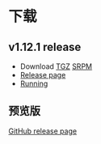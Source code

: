 # 下载
## v1.12.1 release
- Download [TGZ](https://github.com/openucx/ucx/releases/download/v1.12.1/ucx-1.12.1.tar.gz) [SRPM](https://github.com/openucx/ucx/releases/download/v1.12.1/ucx-1.12.1-1.fc30.src.rpm)
- [Release page](https://github.com/openucx/ucx/releases/tag/v1.12.1)
- [Running](https://openucx.readthedocs.io/en/master/running.html)


## 预览版
[GitHub release page](https://github.com/openucx/ucx/releases)